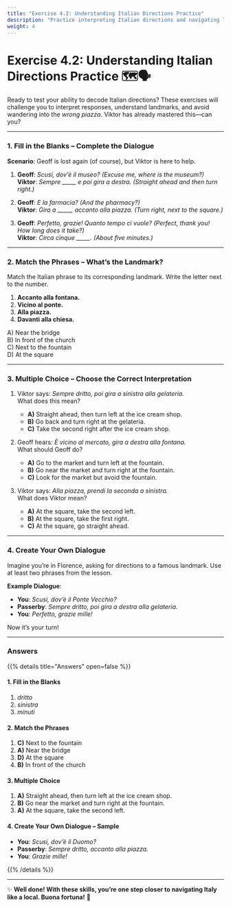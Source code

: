 ```yaml
---
title: "Exercise 4.2: Understanding Italian Directions Practice"
description: "Practice interpreting Italian directions and navigating like a local."
weight: 4
---
```


# Exercise 4.2: Understanding Italian Directions Practice 🗺️🗣️  

Ready to test your ability to decode Italian directions? These exercises will challenge you to interpret responses, understand landmarks, and avoid wandering into the *wrong piazza*. Viktor has already mastered this—can you?

---

### 1. Fill in the Blanks – Complete the Dialogue  

**Scenario**: Geoff is lost again (of course), but Viktor is here to help.  

1. **Geoff**: *Scusi, dov’è il museo?* *(Excuse me, where is the museum?)*  
   **Viktor**: *Sempre _____ e poi gira a destra.* *(Straight ahead and then turn right.)*  

2. **Geoff**: *E la farmacia?* *(And the pharmacy?)*  
   **Viktor**: *Gira a _____, accanto alla piazza.* *(Turn right, next to the square.)*  

3. **Geoff**: *Perfetto, grazie! Quanto tempo ci vuole?* *(Perfect, thank you! How long does it take?)*  
   **Viktor**: *Circa cinque _____.* *(About five minutes.)*  

---

### 2. Match the Phrases – What’s the Landmark?  

Match the Italian phrase to its corresponding landmark. Write the letter next to the number.

1. **Accanto alla fontana.**  
2. **Vicino al ponte.**  
3. **Alla piazza.**  
4. **Davanti alla chiesa.**  

A) Near the bridge  
B) In front of the church  
C) Next to the fountain  
D) At the square  

---

### 3. Multiple Choice – Choose the Correct Interpretation  

1. Viktor says: *Sempre dritto, poi gira a sinistra alla gelateria.*  
   What does this mean?  
   - **A)** Straight ahead, then turn left at the ice cream shop.  
   - **B)** Go back and turn right at the gelateria.  
   - **C)** Take the second right after the ice cream shop.  

2. Geoff hears: *È vicino al mercato, gira a destra alla fontana.*  
   What should Geoff do?  
   - **A)** Go to the market and turn left at the fountain.  
   - **B)** Go near the market and turn right at the fountain.  
   - **C)** Look for the market but avoid the fountain.  

3. Viktor says: *Alla piazza, prendi la seconda a sinistra.*  
   What does Viktor mean?  
   - **A)** At the square, take the second left.  
   - **B)** At the square, take the first right.  
   - **C)** At the square, go straight ahead.  

---

### 4. Create Your Own Dialogue  

Imagine you’re in Florence, asking for directions to a famous landmark. Use at least two phrases from the lesson.  

**Example Dialogue**:  
- **You**: *Scusi, dov’è il Ponte Vecchio?*  
- **Passerby**: *Sempre dritto, poi gira a destra alla gelateria.*  
- **You**: *Perfetto, grazie mille!*  

Now it’s your turn!  

---

### Answers  

{{% details title="Answers" open=false %}}  

#### 1. Fill in the Blanks  
1. *dritto*  
2. *sinistra*  
3. *minuti*  

#### 2. Match the Phrases  
1. **C)** Next to the fountain  
2. **A)** Near the bridge  
3. **D)** At the square  
4. **B)** In front of the church  

#### 3. Multiple Choice  
1. **A)** Straight ahead, then turn left at the ice cream shop.  
2. **B)** Go near the market and turn right at the fountain.  
3. **A)** At the square, take the second left.  

#### 4. Create Your Own Dialogue – Sample  
- **You**: *Scusi, dov’è il Duomo?*  
- **Passerby**: *Sempre dritto, accanto alla piazza.*  
- **You**: *Grazie mille!*  

{{% /details %}}  

---

✨ **Well done! With these skills, you’re one step closer to navigating Italy like a local. Buona fortuna!** 🌟  
